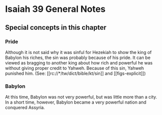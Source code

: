 # Isaiah 39 General Notes
## Special concepts in this chapter

### Pride
Although it is not said why it was sinful for Hezekiah to show the king of Babylon his riches, the sin was probably because of his pride. It can be viewed as bragging to another king about how rich and powerful he was without giving proper credit to Yahweh. Because of this sin, Yahweh punished him. (See: [[rc://*/tw/dict/bible/kt/sin]] and [[figs-explicit]])

### Babylon
At this time, Babylon was not very powerful, but was little more than a city. In a short time, however, Babylon became a very powerful nation and conquered Assyria.